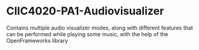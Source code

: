 # CIIC4020-PA1-Audiovisualizer
Contains multiple audio visualizer modes, along with different features that can be performed while playing some music, with the help of the OpenFrameworks library
